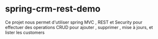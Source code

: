 # spring-crm-rest-demo
Ce projet nous permet d'utiliser spring MVC , REST  et Security pour effectuer des operations CRUD pour ajouter , supprimer , mise à jours, et lister les customers

